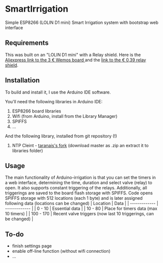 # SmartIrrigation

Simple ESP8266 (LOLIN D1 mini) Smart Irrigation system with bootstrap web interface

Requirements
------------

This was built on an "LOLIN D1 mini" with a Relay shield. Here is the  [Aliexpress link to the 3 € Wemos board ](https://www.aliexpress.com/item/32529101036.html?spm=a2g0s.9042311.0.0.27424c4d6wPAsC) and the [link to the € 0,39 relay shield](https://www.aliexpress.com/item/32737849680.html?spm=a2g0s.9042311.0.0.27424c4d6wPAsC).


Installation
------------

To build and install it, I use the Arduino IDE software.

You'll need the following libraries in Arduino IDE:
1. ESP8266 board libraries
2. Wifi (from Arduino, install from the Library Manager)
3. SPIFFS
4. ... 

And the following library, installed from git repository (!)
1. NTP Cleint -  [taranais's fork](https://github.com/taranais/NTPClient) (download master as .zip an extract it to libraries folder)

Usage
-----

The main functionality of Arduino-irrigation is that you can set the timers in a 
web interface, determining the time, duration and select valve (relay) to open. It also 
supports constant triggering of the relays. Additionally, all triggerings are saved to 
the board flash storage with SPIFFS. 
Code opens SPIFFS storage with 512 locations (each 1 byte) and is later assigned following
data (locations can be changed)
| Location  | Data |
| ------------- | ------------- |
| 0 - 10  | Essential data  |
| 10 - 80  | Place for timers data (max 10 timers)  |
| 100 - 170  | Recent valve triggers (now last 10 triggerings, can be changed)  |

To-do
-----
- finish settings page
- enable off-line function (without wifi connection)
- ...
